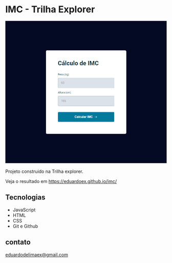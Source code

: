 # IMC - Trilha Explorer

![Preview](./.github/preview.png)


Projeto construido na Trilha explorer.

Veja o resultado em https://eduardoex.github.io/imc/

##  Tecnologias

- JavaScript
- HTML
- CSS
- Git e Github

## contato

eduardodelimaex@gmail.com
